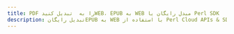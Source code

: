 ---title: PDF را به  تبدیل کنیدWEB، EPUB به WEB مبدل رایگان یا Perl SDKdescription: تبدیل رایگانEPUB به WEB با استفاده از Perl Cloud APIs & SDK همچنین اسناد PDF را در Cloud ایجاد، ویرایش و رندر کنید.---